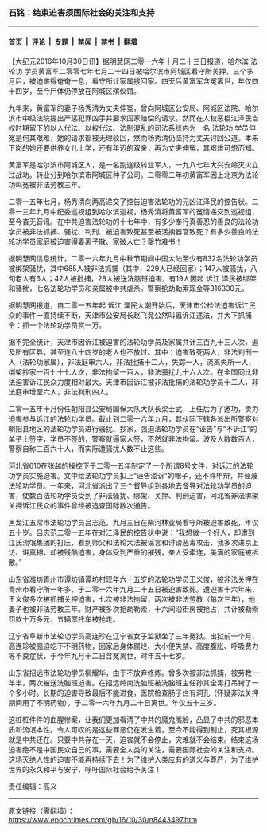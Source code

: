 ### 石铭：结束迫害须国际社会的关注和支持

---

#### [首页](../../../..?n8443497) &nbsp;|&nbsp; [评论](../../../../../epoch-comment?n8443497) &nbsp;|&nbsp; [专题](../../../../../epoch-special?n8443497) &nbsp;|&nbsp; [禁闻](../../../../../epoch-news?n8443497) &nbsp;|&nbsp; [禁书](../../../../../books?n8443497) &nbsp;|&nbsp; [翻墙](https://github.com/gfw-breaker/nogfw/blob/master/README.md?n8443497)


<div class="post_content" id="artbody" itemprop="articleBody">
 <!-- article content begin -->
 <p>
  【大纪元2016年10月30日讯】据明慧网二零一六年十月二十三日报道，哈尔滨
  <ok href="https://www.epochtimes.com/gb/tag/%E6%B3%95%E8%BD%AE%E5%8A%9F.html">
   法轮功
  </ok>
  学员黄富军二零零七年七月二十四日被哈尔滨市阿城区看守所关押，三个多月后，被迫害得奄奄一息，看守所让家属接回家。四天后黄富军含冤离世，年仅四十四岁，至今尸体仍停放在阿城区殡仪馆。
 </p>
 <p>
  九年来，黄富军的妻子杨秀清为丈夫伸冤，曾向阿城区公安局、阿城区法院、哈尔滨市中级法院提出严惩犯罪凶手并要求国家赔偿的请求。然而在人权恶棍江泽民当权时期留下的以人代法、以权代法、法制混乱的司法系统内为一名
  <ok href="https://www.epochtimes.com/gb/tag/%E6%B3%95%E8%BD%AE%E5%8A%9F.html">
   法轮功
  </ok>
  学员伸冤是何其艰难，她的请求都被无理驳回，然而杨秀清仍坚持为丈夫讨回公道。本来下岗的她还要供养女儿上学，还有年迈的双亲，再为丈夫伸冤，其艰难可想而知。
 </p>
 <p>
  黄富军是哈尔滨市阿城区人，是一名副连级转业军人，一九八七年大兴安岭灭火立过战功。转业分到哈尔滨市阿城区种子公司。二零零二年初黄富军因上北京为法轮功鸣冤被非法劳教三年。
 </p>
 <p>
  二零一五年七月，杨秀清向两高递交了控告迫害法轮功的元凶江泽民的控告状。二零一三年九月中纪委巡视组到哈尔滨巡视，杨秀清将黄富军的冤情递交到巡视组，至今杳无音讯。在中共迫害法轮功的十七年中，有多少奉行真善忍的善良的法轮功学员被非法抓捕、骚扰、判刑、被迫害致死甚至被活摘器官致死？有多少善良的法轮功学员家庭被迫害得妻离子散、家破人亡？罄竹难书！
 </p>
 <p>
  据明慧网信息统计，二零一六年九月中秋节期间中国大陆至少有832名法轮功学员被绑架骚扰，其中685人被非法抓捕（其中，229人已经回家）；147人被骚扰，八旬老人有6人；42人被批捕，28人被送洗脑班迫害，有19人因起
  <ok href="https://www.epochtimes.com/gb/tag/%E8%AF%89%E6%B1%9F.html">
   诉江
  </ok>
  泽民被绑架和骚扰，七名法轮功学员和亲属被中共虐杀。警察抢劫勒索现金等316330元。
 </p>
 <p>
  据明慧网报道，自二零一五年起
  <ok href="https://www.epochtimes.com/gb/tag/%E8%AF%89%E6%B1%9F.html">
   诉江
  </ok>
  泽民大潮开始后，天津市公检法迫害诉江民众的事件一直持续不断，天津市公安局长赵飞竟公然叫嚣诉江违法，并大下抓捕令：抓一个法轮功学员赏一万。
 </p>
 <p>
  据不完全统计，天津市因诉江被迫害的法轮功学员及家属共计三百九十三人次，遍及所有区县，甚至连八十四岁的老人也不放过。其中：迫害致死两人，非法判刑一人（法轮功家属），非法庭审六人，非法批捕十二人，失踪一人，流离失所一人，绑架抄家一百七十七人次，非法拘留一百人，非法骚扰九十六人次。在全国同比非法迫害诉江民众力度相对最大。天津市因诉江被非法批捕的法轮功学员十二人，非法庭审增至六人，非法判刑四人。
 </p>
 <p>
  二零一五年十月份任朝阳县公安局国保大队大队长梁士武，上任后为了邀功，卖力迫害参与诉江的法轮功学员。截止到二零一六年九月，其伙同下辖各派出所警察对朝阳县地区的法轮功学员进行骚扰、抄家，强迫法轮功学员在“诬告”与“不诉江”的单子上签字，学员不签的，警察就逼家人签，不然就非法拘留。波及人数数百人，警察自称三百六十人，而实际遭骚扰人数不止这些。
 </p>
 <p>
  河北省610在张越的操控下于二零一五年制定了一个所谓8号文件，对诉江的法轮功学员实施迫害。文中给法轮功学员扣上“诬告滥诉”的帽子，还不许申辩，并诬蔑法轮功学员。一年来，河北省派出了三个督导组到各地去督导对法轮功学员的迫害，使数百法轮功学员受到了非法骚扰、绑架、关押、判刑迫害，河北省非法绑架关押诉江民众的事件曾经被追查国际数次通告。
 </p>
 <p>
  黑龙江五常市法轮功学员吕志范，九月三日在柴河林业局看守所被迫害致死，年仅五十岁。吕志范二零一五年在对江泽民的控告状中说：“我想做一个好人，却遭到江氏流氓集团的打压，看到师父和法轮大法被谣言和诽谤恶毒攻击，我多次进京上访、讲真相，却被残酷迫害，身体受到严重的摧残，亲人受牵连，美满的家庭被拆散。”
 </p>
 <p>
  山东省潍坊青州市谭坊镇谭坊村现年六十五岁的法轮功学员王义俊，被非法关押在青州市看守所一年多，于二零一六年九月二十五日被迫害致死。遭迫害十六年来，王义俊多次被抓捕关押迫害，七次被非法拘留，两次被非法劳教（每次三年），他妻子也被非法劳教三年。财产被多次抢劫勒索，十六间沿街房被抢占，共计被勒索罚款十万多元，五辆摩托车被抢走。
 </p>
 <p>
  辽宁省阜新市法轮功学员高连珍在辽宁省女子监狱坐了三年冤狱。出狱前一个月，高连珍被强迫吃下不明药物，回家后身体腐烂、大小便失禁、高度腹胀、呼吸费力等不良症状，于今年九月十二日含冤离世，时年五十七岁。
 </p>
 <p>
  山东省招远市法轮功学员柳耀华，由于不放弃修炼。曾多次被非法抓捕，被劳教一年半，两次被送洗脑班迫害。在招远岭南洗脑班被洗脑班主任孙其全毒打吊铐了一个多小时。长期的迫害导致最后不能进食，医院检查肠子烂有洞孔（怀疑非法关押期间用了不明药物）。于二零一六年九月二十日离世。年仅五十三岁。
 </p>
 <p>
  这桩桩件件的血腥惨案，让我们更加看清了中共的魔鬼嘴脸，凸显了中共的邪恶本质和流氓本性。令人可叹的是这些罪恶仍在发生着，至今不能得到制止，究其根源就是中共还在。只要中共存在一天，迫害就不会停止，灾难就不会结束。结束这场迫害绝不是中国民众自己的事，需要全人类的关注，需要国际社会的关注和支持。这场灭绝人性的迫害不能再持续下去！为了维护人类应有的道义与尊严，为了维护世界的永久和平与安宁，呼吁国际社会给予关注！
 </p>
 <p>
  责任编辑：高义
 </p>
 <!-- article content end -->
 <div id="below_article_ad">
 </div>
</div>


---

原文链接（需翻墙）：https://www.epochtimes.com/gb/16/10/30/n8443497.htm